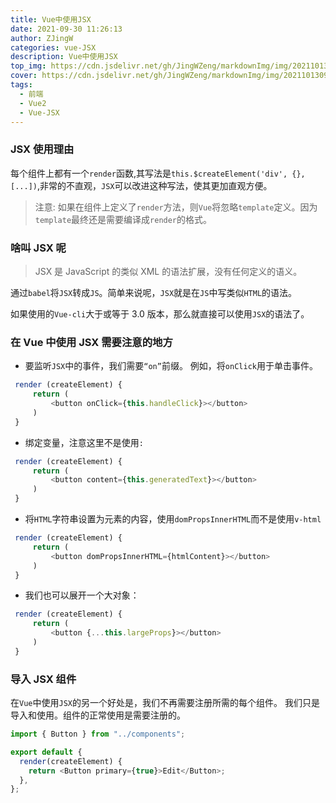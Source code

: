 ```yaml
---
title: Vue中使用JSX
date: 2021-09-30 11:26:13
author: ZJingW
categories: vue-JSX
description: Vue中使用JSX
top_img: https://cdn.jsdelivr.net/gh/JingWZeng/markdownImg/img/202110130931296.png
cover: https://cdn.jsdelivr.net/gh/JingWZeng/markdownImg/img/202110130931296.png
tags:
  - 前端
  - Vue2
  - Vue-JSX
---
```


### JSX 使用理由

每个组件上都有一个`render`函数,其写法是`this.$createElement('div', {}, [...])`,非常的不直观，`JSX`可以改进这种写法，使其更加直观方便。

> 注意: 如果在组件上定义了`render`方法，则`Vue`将忽略`template`定义。因为 `template`最终还是需要编译成`render`的格式。

### 啥叫 JSX 呢

> JSX 是 JavaScript 的类似 XML 的语法扩展，没有任何定义的语义。

通过`babel`将`JSX`转成`JS`。简单来说呢，`JSX`就是在`JS`中写类似`HTML`的语法。

如果使用的`Vue-cli`大于或等于 3.0 版本，那么就直接可以使用`JSX`的语法了。

### 在 Vue 中使用 JSX 需要注意的地方

- 要监听`JSX`中的事件，我们需要`“on”`前缀。 例如，将`onClick`用于单击事件。

```javascript
 render (createElement) {
     return (
         <button onClick={this.handleClick}></button>
     )
 }
```

- 绑定变量，注意这里不是使用`:`

```javascript
 render (createElement) {
     return (
         <button content={this.generatedText}></button>
     )
 }
```

- 将`HTML`字符串设置为元素的内容，使用`domPropsInnerHTML`而不是使用`v-html`

```javascript
 render (createElement) {
     return (
         <button domPropsInnerHTML={htmlContent}></button>
     )
 }
```

- 我们也可以展开一个大对象：

```javascript
 render (createElement) {
     return (
         <button {...this.largeProps}></button>
     )
 }
```

### 导入 JSX 组件

在`Vue`中使用`JSX`的另一个好处是，我们不再需要注册所需的每个组件。 我们只是导入和使用。组件的正常使用是需要注册的。

```js
import { Button } from "../components";

export default {
  render(createElement) {
    return <Button primary={true}>Edit</Button>;
  },
};
```
